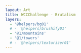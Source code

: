 ```yaml
---
layout: Art
title: WCCChallenge - Brutalism
layers: 
  - '@helpers/bg01'
  # - '@helpers/brushify01'
  - '@1/mountains'
  - '@1/towers'
  # - '@helpers/texturizer01'
---
```

